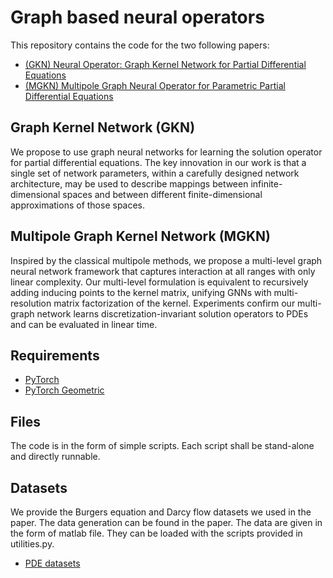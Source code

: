 # Graph based neural operators
This repository contains the code for the two following papers:
- [(GKN) Neural Operator: Graph Kernel Network for Partial Differential Equations](https://arxiv.org/abs/2003.03485)
- [(MGKN) Multipole Graph Neural Operator for Parametric Partial Differential Equations](https://arxiv.org/abs/2006.09535)

## Graph Kernel Network (GKN) 
We propose to use graph neural networks for learning the solution operator for partial differential equations. The key innovation in our work is that a single set of network parameters, within a carefully designed network architecture, may be used to describe mappings between infinite-dimensional spaces and between different finite-dimensional approximations of those spaces. 

## Multipole Graph Kernel Network (MGKN)
Inspired by the classical multipole methods, we propose a multi-level graph neural network framework that captures  interaction at all ranges with only linear complexity. Our multi-level formulation is equivalent to recursively adding inducing points to the kernel matrix, unifying GNNs with multi-resolution matrix factorization of the kernel. Experiments confirm our multi-graph network learns discretization-invariant solution operators to PDEs and can be evaluated in linear time.

## Requirements
- [PyTorch](https://pytorch.org/)
- [PyTorch Geometric](https://pytorch-geometric.readthedocs.io/)


## Files
The code is in the form of simple scripts. Each script shall be stand-alone and directly runnable.

## Datasets
We provide the Burgers equation and Darcy flow datasets we used in the paper. The data generation can be found in the paper.
The data are given in the form of matlab file. They can be loaded with the scripts provided in utilities.py. 

- [PDE datasets](https://drive.google.com/drive/folders/1UnbQh2WWc6knEHbLn-ZaXrKUZhp7pjt-?usp=sharing)

